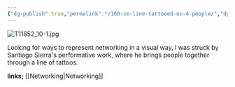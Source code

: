 ```yaml
---
{"dg-publish":true,"permalink":"/160-cm-line-tattooed-on-4-people/","dgPassFrontmatter":true}
---
```


![T11852_10-1.jpg](/img/user/T11852_10-1.jpg)

Looking for ways to represent networking in a visual way, I was struck by Santiago Sierra's performative work, where he brings people together through a line of tattoos.

**links;** [[Networking\|Networking]]

